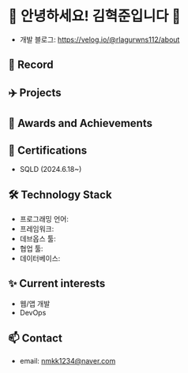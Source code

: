 # 👋 안녕하세요! 김혁준입니다 👋

- 개발 블로그: https://velog.io/@rlagurwns112/about

## 🚀 Record
## ✈️ Projects
## 🏅 Awards and Achievements
## 📜 Certifications
- SQLD (2024.6.18~)
## 🛠️ Technology Stack

- 프로그래밍 언어: 
- 프레임워크: 
- 데브옵스 툴: 
- 협업 툴: 
- 데이터베이스: 

## ✨ Current interests

- 웹/앱 개발
- DevOps

## 📫 Contact

- email: nmkk1234@naver.com

